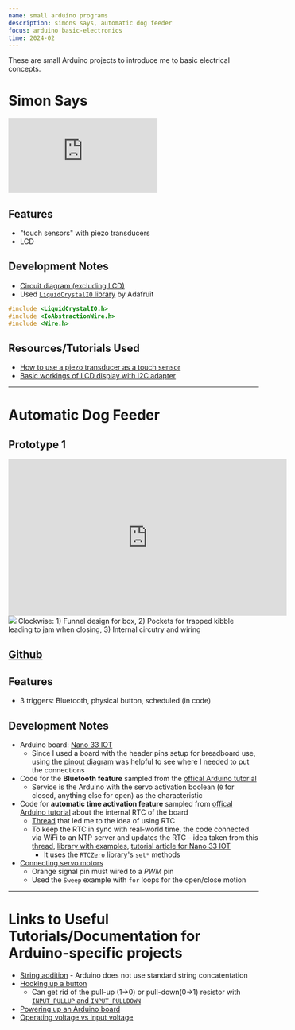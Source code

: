 ```yaml
---
name: small arduino programs
description: simons says, automatic dog feeder
focus: arduino basic-electronics
time: 2024-02
---
```


These are small Arduino projects to introduce me to basic electrical concepts.

# Simon Says

<iframe src="https://www.youtube.com/embed/M-Pe4tOBU7M?si=T-x4ymdAYy-eqiQi" title="YouTube video player" frameborder="0" allow="accelerometer; autoplay; clipboard-write; encrypted-media; gyroscope; picture-in-picture; web-share" allowfullscreen></iframe>

## Features
- "touch sensors" with piezo transducers
- LCD

## Development Notes
- [Circuit diagram (excluding LCD)](https://www.digikey.com/en/schemeit/project/simon-says-51d0543eb37b4b4bafd7744fbdb79bc4)
- Used [`LiquidCrystalIO` library](https://github.com/davetcc/LiquidCrystalIO) by Adafruit
```c
#include <LiquidCrystalIO.h>
#include <IoAbstractionWire.h>
#include <Wire.h>
```

## Resources/Tutorials Used
- [How to use a piezo transducer as a touch sensor](https://docs.arduino.cc/built-in-examples/sensors/Knock/)
- [Basic workings of LCD display with I2C adapter](https://lastminuteengineers.com/i2c-lcd-arduino-tutorial/)

---

# Automatic Dog Feeder

## Prototype 1

<iframe width="560" height="315" src="https://www.youtube-nocookie.com/embed/3-qOSz9pvas?si=J34xJEUi--Gsj9in" title="YouTube video player" frameborder="0" allow="accelerometer; autoplay; clipboard-write; encrypted-media; gyroscope; picture-in-picture; web-share" allowfullscreen></iframe>

<div class="pic">
<img src="https://i.imgur.com/I6re0rQ.jpeg">
Clockwise: 1) Funnel design for box, 2) Pockets for trapped kibble leading to jam when closing, 3) Internal circutry and wiring
</div>

## [Github](https://github.com/brainuser5705/automatic-dog-feeder)

## Features
- 3 triggers: Bluetooth, physical button, scheduled (in code)

## Development Notes
- Arduino board: [Nano 33 IOT](https://docs.arduino.cc/hardware/nano-33-iot/#tech-specs)
    - Since I used a board with the header pins setup for breadboard use, using the [pinout diagram](https://docs.arduino.cc/resources/pinouts/ABX00027-full-pinout.pdf) was helpful to see where I needed to put the connections
- Code for the **Bluetooth feature** sampled from the [offical Arduino tutorial](https://docs.arduino.cc/tutorials/nano-33-iot/bluetooth/#bluetooth-low-energy-and-bluetooth)
    - Service is the Arduino with the servo activation boolean (`0` for closed, anything else for open) as the characteristic
- Code for **automatic time activation feature** sampled from [offical Arduino tutorial](https://docs.arduino.cc/tutorials/nano-33-iot/iot-cloud/#goals) about the internal RTC of the board
    - [Thread](https://forum.arduino.cc/t/wanting-to-perform-actions-during-certain-times-of-day-how-does-one-code-this/452668/5?u=codeuser5705) that led me to the idea of using RTC
    - To keep the RTC in sync with real-world time, the code connected via WiFi to an NTP server and updates the RTC - idea taken from this [thread](https://forum.arduino.cc/t/arduino-rtc-does-not-stay-in-sync-despite-use-of-arduinocloud-getlocaltime/1204968/6?u=codeuser5705), [library with examples](https://github.com/arduino-libraries/NTPClient), [tutorial article for Nano 33 IOT](https://nerdhut.de/2021/12/15/arduino-esp32-esp8266-ntp/)
        - It uses the [`RTCZero` library](https://www.arduino.cc/reference/en/libraries/rtczero/)'s `set*` methods
- [Connecting servo motors](https://docs.arduino.cc/learn/electronics/servo-motors/)
    - Orange signal pin must wired to a *PWM* pin
    - Used the `Sweep` example with `for` loops for the open/close motion

---

# Links to Useful Tutorials/Documentation for Arduino-specific projects
- [String addition](https://docs.arduino.cc/built-in-examples/strings/StringAdditionOperator/) - Arduino does not use standard string concatentation
- [Hooking up a button](https://docs.arduino.cc/built-in-examples/digital/Button/)
    - Can get rid of the pull-up (1->0) or pull-down(0->1) resistor with [`INPUT_PULLUP` and `INPUT_PULLDOWN`](https://docs.arduino.cc/tutorials/generic/digital-input-pullup/)
- [Powering up an Arduino board](https://forum.arduino.cc/t/can-i-power-my-arduino-nano-via-usb-port-with-charger-with-5-2-v-and-2-4a-power-adapter/906838)
- [Operating voltage vs input voltage](https://forum.arduino.cc/t/whats-the-difference-between-operating-voltage-and-input-voltage/96227)